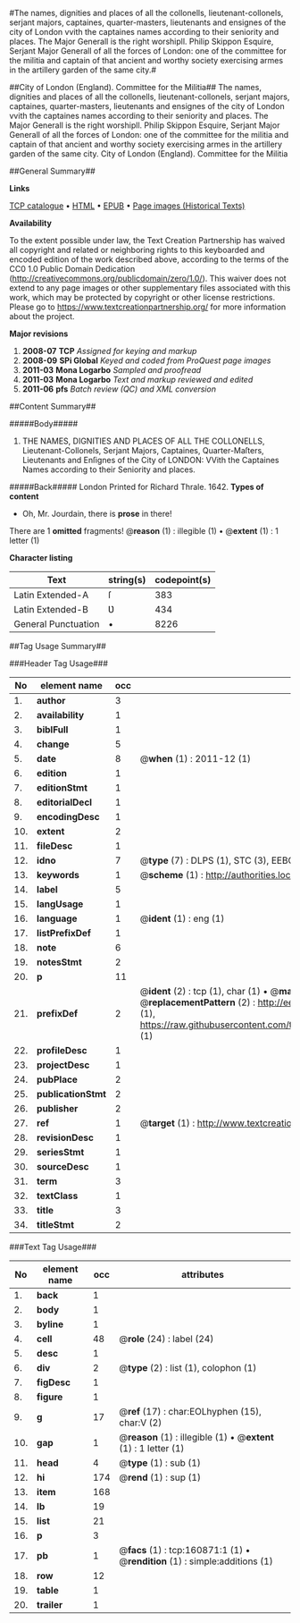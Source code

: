 #The names, dignities and places of all the collonells, lieutenant-collonels, serjant majors, captaines, quarter-masters, lieutenants and ensignes of the city of London vvith the captaines names according to their seniority and places. The Major Generall is the right worshipll. Philip Skippon Esquire, Serjant Major Generall of all the forces of London: one of the committee for the militia and captain of that ancient and worthy society exercising armes in the artillery garden of the same city.#

##City of London (England). Committee for the Militia##
The names, dignities and places of all the collonells, lieutenant-collonels, serjant majors, captaines, quarter-masters, lieutenants and ensignes of the city of London vvith the captaines names according to their seniority and places. The Major Generall is the right worshipll. Philip Skippon Esquire, Serjant Major Generall of all the forces of London: one of the committee for the militia and captain of that ancient and worthy society exercising armes in the artillery garden of the same city.
City of London (England). Committee for the Militia

##General Summary##

**Links**

[TCP catalogue](http://www.ota.ox.ac.uk/tcp/)  • 
[HTML](http://tei.it.ox.ac.uk/tcp/Texts-HTML/free/A76/A76497.html)  • 
[EPUB](http://tei.it.ox.ac.uk/tcp/Texts-EPUB/free/A76/A76497.epub) • 
[Page images (Historical Texts)](https://historicaltexts.jisc.ac.uk/eebo-99870522e)

**Availability**

To the extent possible under law, the Text Creation Partnership has waived all copyright and related or neighboring rights to this keyboarded and encoded edition of the work described above, according to the terms of the CC0 1.0 Public Domain Dedication (http://creativecommons.org/publicdomain/zero/1.0/). This waiver does not extend to any page images or other supplementary files associated with this work, which may be protected by copyright or other license restrictions. Please go to https://www.textcreationpartnership.org/ for more information about the project.

**Major revisions**

1. __2008-07__ __TCP__ *Assigned for keying and markup*
1. __2008-09__ __SPi Global__ *Keyed and coded from ProQuest page images*
1. __2011-03__ __Mona Logarbo__ *Sampled and proofread*
1. __2011-03__ __Mona Logarbo__ *Text and markup reviewed and edited*
1. __2011-06__ __pfs__ *Batch review (QC) and XML conversion*

##Content Summary##

#####Body#####

1. THE NAMES, DIGNITIES AND PLACES OF ALL THE COLLONELLS, Lieutenant-Collonels, Serjant Majors, Captaines, Quarter-Maſters, Lieutenants and Enſignes of the City of LONDON: VVith the Captaines Names according to their Seniority and places.

#####Back#####
London Printed for Richard Thrale. 1642.
**Types of content**

  * Oh, Mr. Jourdain, there is **prose** in there!

There are 1 **omitted** fragments! 
 @__reason__ (1) : illegible (1)  •  @__extent__ (1) : 1 letter (1)

**Character listing**


|Text|string(s)|codepoint(s)|
|---|---|---|
|Latin Extended-A|ſ|383|
|Latin Extended-B|Ʋ|434|
|General Punctuation|•|8226|

##Tag Usage Summary##

###Header Tag Usage###

|No|element name|occ|attributes|
|---|---|---|---|
|1.|__author__|3||
|2.|__availability__|1||
|3.|__biblFull__|1||
|4.|__change__|5||
|5.|__date__|8| @__when__ (1) : 2011-12 (1)|
|6.|__edition__|1||
|7.|__editionStmt__|1||
|8.|__editorialDecl__|1||
|9.|__encodingDesc__|1||
|10.|__extent__|2||
|11.|__fileDesc__|1||
|12.|__idno__|7| @__type__ (7) : DLPS (1), STC (3), EEBO-CITATION (1), PROQUEST (1), VID (1)|
|13.|__keywords__|1| @__scheme__ (1) : http://authorities.loc.gov/ (1)|
|14.|__label__|5||
|15.|__langUsage__|1||
|16.|__language__|1| @__ident__ (1) : eng (1)|
|17.|__listPrefixDef__|1||
|18.|__note__|6||
|19.|__notesStmt__|2||
|20.|__p__|11||
|21.|__prefixDef__|2| @__ident__ (2) : tcp (1), char (1)  •  @__matchPattern__ (2) : ([0-9\-]+):([0-9IVX]+) (1), (.+) (1)  •  @__replacementPattern__ (2) : http://eebo.chadwyck.com/downloadtiff?vid=$1&page=$2 (1), https://raw.githubusercontent.com/textcreationpartnership/Texts/master/tcpchars.xml#$1 (1)|
|22.|__profileDesc__|1||
|23.|__projectDesc__|1||
|24.|__pubPlace__|2||
|25.|__publicationStmt__|2||
|26.|__publisher__|2||
|27.|__ref__|1| @__target__ (1) : http://www.textcreationpartnership.org/docs/. (1)|
|28.|__revisionDesc__|1||
|29.|__seriesStmt__|1||
|30.|__sourceDesc__|1||
|31.|__term__|3||
|32.|__textClass__|1||
|33.|__title__|3||
|34.|__titleStmt__|2||


###Text Tag Usage###

|No|element name|occ|attributes|
|---|---|---|---|
|1.|__back__|1||
|2.|__body__|1||
|3.|__byline__|1||
|4.|__cell__|48| @__role__ (24) : label (24)|
|5.|__desc__|1||
|6.|__div__|2| @__type__ (2) : list (1), colophon (1)|
|7.|__figDesc__|1||
|8.|__figure__|1||
|9.|__g__|17| @__ref__ (17) : char:EOLhyphen (15), char:V (2)|
|10.|__gap__|1| @__reason__ (1) : illegible (1)  •  @__extent__ (1) : 1 letter (1)|
|11.|__head__|4| @__type__ (1) : sub (1)|
|12.|__hi__|174| @__rend__ (1) : sup (1)|
|13.|__item__|168||
|14.|__lb__|19||
|15.|__list__|21||
|16.|__p__|3||
|17.|__pb__|1| @__facs__ (1) : tcp:160871:1 (1)  •  @__rendition__ (1) : simple:additions (1)|
|18.|__row__|12||
|19.|__table__|1||
|20.|__trailer__|1||
